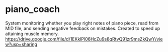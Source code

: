 # piano_coach
System monitoring whether you play right notes of piano piece, read from MID file, and sending negative feedback on mistakes. Created to speed up attaining muscle memory.
https://drive.google.com/file/d/1EKklPl06HcZu9s8qRtvQ91zr9msZkQwY/view?usp=sharing
